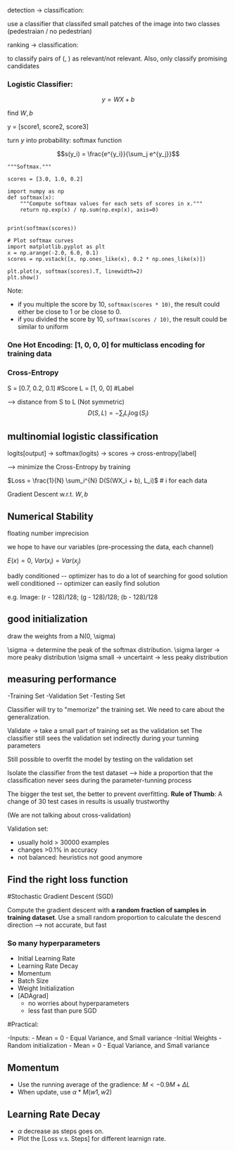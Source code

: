 detection -> classification:

use a classifier that classifed small patches of the image into two classes (pedestraian / no pedestrian)

ranking -> classification: 

to classify pairs of (<query>, <web page>) as relevant/not relevant. Also, only classify promising candidates

### Logistic Classifier:

$$y = WX + b$$

find $W, b$ 

y = [score1, score2, score3]

turn $y$ into probability: softmax function

$$s(y_i) = \frac{e^{y_i}}{\sum_j e^{y_j}}$$

```
"""Softmax."""

scores = [3.0, 1.0, 0.2]

import numpy as np
def softmax(x):
    """Compute softmax values for each sets of scores in x."""
    return np.exp(x) / np.sum(np.exp(x), axis=0)


print(softmax(scores))

# Plot softmax curves
import matplotlib.pyplot as plt
x = np.arange(-2.0, 6.0, 0.1)
scores = np.vstack([x, np.ones_like(x), 0.2 * np.ones_like(x)])

plt.plot(x, softmax(scores).T, linewidth=2)
plt.show()
```

Note: 
- if you multiple the score by 10, `softmax(scores * 10)`, the result could either be close to 1 or be close to 0.
- if you divided the score by 10, `softmax(scores / 10)`, the result could be similar to uniform

### One Hot Encoding: [1, 0, 0, 0] for multiclass encoding for training data

### Cross-Entropy

S  = [0.7, 0.2, 0.1] #Score
L  = [1, 0, 0]       #Label

--> distance from S to L (Not symmetric)
$$D(S, L) = - \sum_i L_i \log(S_i)$$
	
## multinomial logistic classification	
logits[output] -> softmax(logits) -> scores -> cross-entropy[label]

--> minimize the Cross-Entropy by training

$Loss = \frac{1}{N} \sum_i^{N} D(S(WX_i + b), L_i)$ # i for each data

Gradient Descent w.r.t. $W, b$

## Numerical Stability
floating number imprecision

we hope to have our variables (pre-processing the data, each channel)

$E(x) = 0$, $Var(x_i) = Var(x_j)$

badly conditioned -- optimizer has to do a lot of searching for good solution
well conditioned  -- optimizer can easily find solution

e.g. Image: (r - 128)/128; (g - 128)/128; (b - 128)/128

## good initialization

draw the weights from a N(0, \sigma)

\sigma -> determine the peak of the softmax distribution. 
\sigma larger -> more peaky distribution
\sigma small -> uncertaint -> less peaky distribution

## measuring performance

-Training Set
-Validation Set
-Testing Set

Classifier will try to "memorize" the training set. We need to care about the generalization. 

Validate -> take a small part of training set as the validation set
The classifier still sees the validation set indirectly during your tunning parameters

Still possible to overfit the model by testing on the validation set

Isolate the classifier from the test dataset --> hide a proportion that the classification never sees during the parameter-tunning process

The bigger the test set, the better to prevent overfitting. 
**Rule of Thumb**: A change of 30 test cases in results is usually trustworthy

(We are not talking about cross-validation)

Validation set:
- usually hold > 30000 examples
- changes >0.1% in accuracy 
- not balanced: heuristics not good anymore

## Find the right loss function

#Stochastic Gradient Descent (SGD)

Compute the gradient descent with **a random fraction of samples in training dataset**. Use a small random proportion to calculate the descend direction --> not accurate, but fast

### So many hyperparameters
- Initial Learning Rate
- Learning Rate Decay
- Momentum
- Batch Size
- Weight Initialization
- [ADAgrad]
	- no worries about hyperparameters
	- less fast than pure SGD
	

#Practical:

-Inputs:
	- Mean = 0
	- Equal Variance, and Small variance
-Initial Weights
	- Random initialization
	- Mean = 0
	- Equal Variance, and Small variance

## Momentum
- Use the running average of the gradience: $M <- 0.9 M + \Delta L$
- When update, use $\alpha * M(w1, w2)$
## Learning Rate Decay
- $\alpha$ decrease as steps goes on.
- Plot the [Loss v.s. Steps] for different learnign rate. 